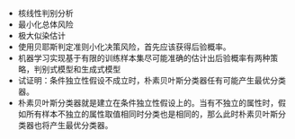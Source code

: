 * 核线性判别分析
* 最小化总体风险
* 极大似染估计
* 使用贝耶斯判定准则小化决策风险，首先应该获得后验概率。
* 机器学习实现基于有限的训练样本集尽可能准确的估计出后验概率有两种策略，判别式模型和生成式模型
* 试证明：条件独立性假设不成立时，朴素贝叶斯分类器任有可能产生最优分类器。
* 朴素贝叶斯分类器就是建立在条件独立性假设上的。当有不独立的属性时，假如所有样本不独立的属性取值相同时分类也是相同的，那么此时朴素贝叶斯分类器也将产生最优分类器。

